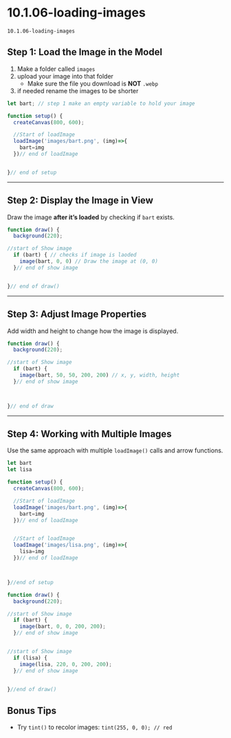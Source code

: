 # 10.1.06-loading-images
```
10.1.06-loading-images
```


## Step 1: Load the Image in the Model 

1. Make a folder called `images`
2. upload your image into that folder
   * Make sure the file you download is **NOT** `.webp`
 4. if needed rename the images to be shorter

```javascript
let bart; // step 1 make an empty variable to hold your image

function setup() {
  createCanvas(800, 600);

  //Start of loadImage
  loadImage('images/bart.png', (img)=>{
    bart=img
  })// end of loadImage


}// end of setup
```

---

## Step 2: Display the Image in View

Draw the image **after it’s loaded** by checking if `bart` exists.

```javascript
function draw() {
  background(220);

//start of Show image
  if (bart) { // checks if image is laoded
    image(bart, 0, 0) // Draw the image at (0, 0)
  }// end of show image


}// end of draw()
```

---

## Step 3: Adjust Image Properties

Add width and height to change how the image is displayed.

```javascript
function draw() {
  background(220);

//start of Show image
  if (bart) {
    image(bart, 50, 50, 200, 200) // x, y, width, height
  }// end of show image



}// end of draw
```

---

## Step 4: Working with Multiple Images

Use the same approach with multiple `loadImage()` calls and arrow functions.

```javascript
let bart
let lisa

function setup() {
  createCanvas(800, 600);

  //Start of loadImage
  loadImage('images/bart.png', (img)=>{
    bart=img
  })// end of loadImage


  //Start of loadImage
  loadImage('images/lisa.png', (img)=>{
    lisa=img
  })// end of loadImage



}//end of setup

function draw() {
  background(220);

//start of Show image
  if (bart) {
    image(bart, 0, 0, 200, 200);
  }// end of show image


//start of Show image
  if (lisa) {
    image(lisa, 220, 0, 200, 200);
  }// end of show image


}//end of draw()
```

## Bonus Tips
* Try `tint()` to recolor images: `tint(255, 0, 0); // red`



